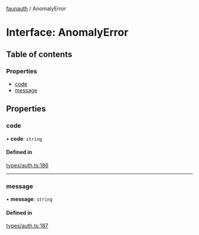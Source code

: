[faunauth](../index.md) / AnomalyError

# Interface: AnomalyError

## Table of contents

### Properties

- [code](AnomalyError.md#code)
- [message](AnomalyError.md#message)

## Properties

### code

• **code**: `string`

#### Defined in

[types/auth.ts:186](https://github.com/alexnitta/faunauth/blob/b5e2f1f/src/types/auth.ts#L186)

___

### message

• **message**: `string`

#### Defined in

[types/auth.ts:187](https://github.com/alexnitta/faunauth/blob/b5e2f1f/src/types/auth.ts#L187)
